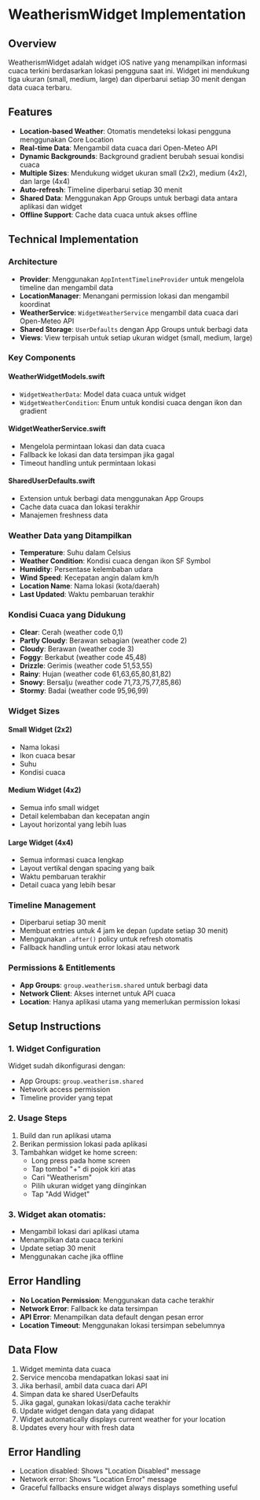 # WeatherismWidget Implementation

## Overview
WeatherismWidget adalah widget iOS native yang menampilkan informasi cuaca terkini berdasarkan lokasi pengguna saat ini. Widget ini mendukung tiga ukuran (small, medium, large) dan diperbarui setiap 30 menit dengan data cuaca terbaru.

## Features
- **Location-based Weather**: Otomatis mendeteksi lokasi pengguna menggunakan Core Location
- **Real-time Data**: Mengambil data cuaca dari Open-Meteo API
- **Dynamic Backgrounds**: Background gradient berubah sesuai kondisi cuaca
- **Multiple Sizes**: Mendukung widget ukuran small (2x2), medium (4x2), dan large (4x4)
- **Auto-refresh**: Timeline diperbarui setiap 30 menit
- **Shared Data**: Menggunakan App Groups untuk berbagi data antara aplikasi dan widget
- **Offline Support**: Cache data cuaca untuk akses offline

## Technical Implementation

### Architecture
- **Provider**: Menggunakan `AppIntentTimelineProvider` untuk mengelola timeline dan mengambil data
- **LocationManager**: Menangani permission lokasi dan mengambil koordinat
- **WeatherService**: `WidgetWeatherService` mengambil data cuaca dari Open-Meteo API
- **Shared Storage**: `UserDefaults` dengan App Groups untuk berbagi data
- **Views**: View terpisah untuk setiap ukuran widget (small, medium, large)

### Key Components

#### WeatherWidgetModels.swift
- `WidgetWeatherData`: Model data cuaca untuk widget
- `WidgetWeatherCondition`: Enum untuk kondisi cuaca dengan ikon dan gradient

#### WidgetWeatherService.swift  
- Mengelola permintaan lokasi dan data cuaca
- Fallback ke lokasi dan data tersimpan jika gagal
- Timeout handling untuk permintaan lokasi

#### SharedUserDefaults.swift
- Extension untuk berbagi data menggunakan App Groups
- Cache data cuaca dan lokasi terakhir
- Manajemen freshness data

### Weather Data yang Ditampilkan
- **Temperature**: Suhu dalam Celsius
- **Weather Condition**: Kondisi cuaca dengan ikon SF Symbol
- **Humidity**: Persentase kelembaban udara  
- **Wind Speed**: Kecepatan angin dalam km/h
- **Location Name**: Nama lokasi (kota/daerah)
- **Last Updated**: Waktu pembaruan terakhir

### Kondisi Cuaca yang Didukung
- **Clear**: Cerah (weather code 0,1)
- **Partly Cloudy**: Berawan sebagian (weather code 2)
- **Cloudy**: Berawan (weather code 3)
- **Foggy**: Berkabut (weather code 45,48)
- **Drizzle**: Gerimis (weather code 51,53,55)
- **Rainy**: Hujan (weather code 61,63,65,80,81,82)
- **Snowy**: Bersalju (weather code 71,73,75,77,85,86)
- **Stormy**: Badai (weather code 95,96,99)

### Widget Sizes

#### Small Widget (2x2)
- Nama lokasi
- Ikon cuaca besar
- Suhu
- Kondisi cuaca

#### Medium Widget (4x2)  
- Semua info small widget
- Detail kelembaban dan kecepatan angin
- Layout horizontal yang lebih luas

#### Large Widget (4x4)
- Semua informasi cuaca lengkap
- Layout vertikal dengan spacing yang baik
- Waktu pembaruan terakhir
- Detail cuaca yang lebih besar

### Timeline Management
- Diperbarui setiap 30 menit
- Membuat entries untuk 4 jam ke depan (update setiap 30 menit)
- Menggunakan `.after()` policy untuk refresh otomatis
- Fallback handling untuk error lokasi atau network

### Permissions & Entitlements
- **App Groups**: `group.weatherism.shared` untuk berbagi data
- **Network Client**: Akses internet untuk API cuaca
- **Location**: Hanya aplikasi utama yang memerlukan permission lokasi

## Setup Instructions

### 1. Widget Configuration
Widget sudah dikonfigurasi dengan:
- App Groups: `group.weatherism.shared`
- Network access permission
- Timeline provider yang tepat

### 2. Usage Steps
1. Build dan run aplikasi utama
2. Berikan permission lokasi pada aplikasi
3. Tambahkan widget ke home screen:
   - Long press pada home screen
   - Tap tombol "+" di pojok kiri atas
   - Cari "Weatherism"
   - Pilih ukuran widget yang diinginkan
   - Tap "Add Widget"

### 3. Widget akan otomatis:
- Mengambil lokasi dari aplikasi utama
- Menampilkan data cuaca terkini
- Update setiap 30 menit
- Menggunakan cache jika offline

## Error Handling
- **No Location Permission**: Menggunakan data cache terakhir
- **Network Error**: Fallback ke data tersimpan
- **API Error**: Menampilkan data default dengan pesan error
- **Location Timeout**: Menggunakan lokasi tersimpan sebelumnya

## Data Flow
1. Widget meminta data cuaca
2. Service mencoba mendapatkan lokasi saat ini
3. Jika berhasil, ambil data cuaca dari API
4. Simpan data ke shared UserDefaults
5. Jika gagal, gunakan lokasi/data cache terakhir
6. Update widget dengan data yang didapat
3. Widget automatically displays current weather for your location
4. Updates every hour with fresh data

## Error Handling
- Location disabled: Shows "Location Disabled" message
- Network error: Shows "Location Error" message
- Graceful fallbacks ensure widget always displays something useful
